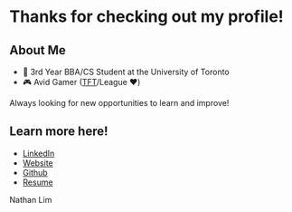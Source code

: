 # Thanks for checking out my profile!

## About Me
- 🏫 3rd Year BBA/CS Student at the University of Toronto
- 🎮 Avid Gamer ([TFT](https://lolchess.gg/profile/na/evoexdk)/League ❤️)

Always looking for new opportunities to learn and improve!



## Learn more here!
- [LinkedIn](https://www.linkedin.com/in/nathan-jslim/)
- [Website](https://nathanjslim.github.io/)
- [Github](https://github.com/nathanjslim)
- [Resume](https://github.com/nathanjsli)

Nathan Lim
